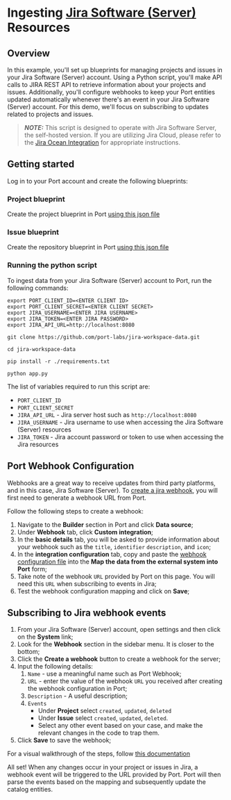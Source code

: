 # Ingesting [Jira Software (Server)](https://www.atlassian.com/software/jira/download-journey) Resources

## Overview

In this example, you'll set up blueprints for managing projects and issues in your Jira Software (Server) account. Using a Python script, you'll make API calls to JIRA REST API to retrieve information about your projects and issues. Additionally, you'll configure webhooks to keep your Port entities updated automatically whenever there's an event in your Jira Software (Server) account. For this demo, we'll focus on subscribing to updates related to projects and issues.

> **_NOTE:_**  This script is designed to operate with Jira Software Server, the self-hosted version. If you are utilizing Jira Cloud, please refer to the [Jira Ocean Integration](https://docs.getport.io/build-your-software-catalog/sync-data-to-catalog/project-management/jira) for appropriate instructions.

## Getting started

Log in to your Port account and create the following blueprints:

### Project blueprint
Create the project blueprint in Port [using this json file](./resources/project.json)

### Issue blueprint
Create the repository blueprint in Port [using this json file](./resources/issue.json)


### Running the python script

To ingest data from your Jira Software (Server) account to Port, run the following commands: 

```
export PORT_CLIENT_ID=<ENTER CLIENT ID>
export PORT_CLIENT_SECRET=<ENTER CLIENT SECRET>
export JIRA_USERNAME=<ENTER JIRA USERNAME>
export JIRA_TOKEN=<ENTER JIRA PASSWORD>
export JIRA_API_URL=http://localhost:8080

git clone https://github.com/port-labs/jira-workspace-data.git

cd jira-workspace-data

pip install -r ./requirements.txt

python app.py
```

The list of variables required to run this script are:
- `PORT_CLIENT_ID`
- `PORT_CLIENT_SECRET`
- `JIRA_API_URL` - Jira server host such as `http://localhost:8080`
- `JIRA_USERNAME` - Jira username to use when accessing the Jira Software (Server) resources
- `JIRA_TOKEN` - Jira account password or token to use when accessing the Jira resources

## Port Webhook Configuration

Webhooks are a great way to receive updates from third party platforms, and in this case, Jira Software (Server). To [create a jira webhook](https://developer.atlassian.com/server/jira/platform/webhooks/), you will first need to generate a webhook URL from Port.

Follow the following steps to create a webhook:
1. Navigate to the **Builder** section in Port and click **Data source**;
2. Under **Webhook** tab, click **Custom integration**;
3. In the **basic details** tab, you will be asked to provide information about your webhook such as the `title`, `identifier` `description`, and `icon`;
4. In the **integration configuration** tab, copy and paste the [webhook configuration file](./resources/webhook.json) into the **Map the data from the external system into Port** form;
5. Take note of the webhook `URL` provided by Port on this page. You will need this `URL` when subscribing to events in Jira;
6. Test the webhook configuration mapping and click on **Save**;



## Subscribing to Jira webhook events
1. From your Jira Software (Server) account, open settings and then click on the **System** link;
2. Look for the **Webhook** section in the sidebar menu. It is closer to the bottom;
3. Click the **Create a webhook** button to create a webhook for the server; 
5. Input the following details:
    1. `Name` - use a meaningful name such as Port Webhook;
    2. `URL` - enter the value of the webhook `URL` you received after creating the webhook configuration in Port;
    3. `Description` - A useful description;
    4.  `Events` 
        - Under **Project** select `created`, `updated`, `deleted`
        - Under **Issue** select `created`, `updated`, `deleted`.
        - Select any other event based on your case, and make the relevant changes in the code to trap them.
6. Click **Save** to save the webhook;

For a visual walkthrough of the steps, follow [this documentation](https://developer.atlassian.com/server/jira/platform/webhooks/)

All set! When any changes occur in your project or issues in Jira, a webhook event will be triggered to the URL provided by Port. Port will then parse the events based on the mapping and subsequently update the catalog entities.
